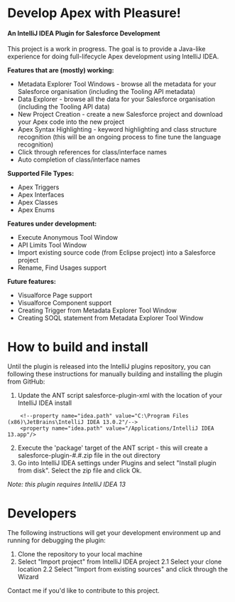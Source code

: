 # Develop Apex with Pleasure!
#### An IntelliJ IDEA Plugin for Salesforce Development

This project is a work in progress.  The goal is to provide a Java-like experience for doing full-lifecycle Apex
development using IntelliJ IDEA.

**Features that are (mostly) working:**

* Metadata Explorer Tool  Windows - browse all the metadata for your Salesforce organisation (including the Tooling
 API metadata)
* Data Explorer - browse all the data for your Salesforce organisation (including the Tooling API data)
* New Project Creation - create a new Salesforce project and download your Apex code into the new project
* Apex Syntax Highlighting - keyword highlighting and class structure recognition (this will be an ongoing process to
fine tune the language recognition)
* Click through references for class/interface names
* Auto completion of class/interface names

**Supported File Types:**

* Apex Triggers
* Apex Interfaces
* Apex Classes
* Apex Enums

**Features under development:**

* Execute Anonymous Tool Window
* API Limits Tool Window
* Import existing source code (from Eclipse project) into a Salesforce project
* Rename, Find Usages support

**Future features:**

* Visualforce Page support
* Visualforce Component support
* Creating Trigger from Metadata Explorer Tool Window
* Creating SOQL statement from Metadata Explorer Tool Window

# How to build and install

Until the plugin is released into the IntelliJ plugins repository, you can following these instructions for manually
building and installing the plugin from GitHub:

1.  Update the ANT script salesforce-plugin-xml with the location of your IntelliJ IDEA install
```
    <!--property name="idea.path" value="C:\Program Files (x86)\JetBrains\IntelliJ IDEA 13.0.2"/-->
    <property name="idea.path" value="/Applications/IntelliJ IDEA 13.app"/>
```
2.  Execute the 'package' target of the ANT script - this will create a salesforce-plugin-#.#.zip
file in the out directory
3.  Go into IntelliJ IDEA settings under Plugins and select "Install plugin from disk".  Select the zip file and click Ok.

*Note: this plugin requires IntelliJ IDEA 13*

# Developers

The following instructions will get your development environment up and running for debugging the plugin:

1.  Clone the repository to your local machine
2.  Select "Import project" from IntelliJ IDEA project
2.1 Select your clone location
2.2 Select "Import from existing sources" and click through the Wizard

Contact me if you'd like to contribute to this project.
